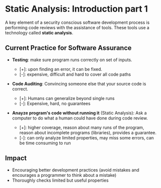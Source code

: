 # Static Analysis: Introduction part 1

A key element of a security conscious software development process is
performing code reviews with the assistance of tools. These tools use a technology called __static analysis__.

## Current Practice for Software Assurance

* __Testing__: make sure program runs correctly on set of inputs.
  * [+]: upon finding an error, it can be fixed.
  * [-]: expensive, difficult and hard to cover all code paths

* __Code Auditing__: Convincing someone else that your source code is correct.
  * [+]: Humans can generalize beyond single runs
  * [-]: Expensive, hard, no guarantees

* __Anayze program's code without running it__ (Static Analysis):  Ask a computer to do what a human could have done during code review.
  * [+]: higher coverage, reason about many runs of the program, reason about incomplete programs (libraries), provides a guarantee.
  * [-]: can only analyze limited properties, may miss some errors, can be time consuming to run

## Impact

* Encouraging better development practices (avoid mistakes and encourages a programmer to think about a mistake)
* Thoroughly checks limited but useful properties
